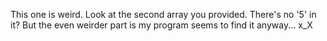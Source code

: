 This one is weird. Look at the second array you provided. There's no '5' in it?
But the even weirder part is my program seems to find it anyway... x_X

